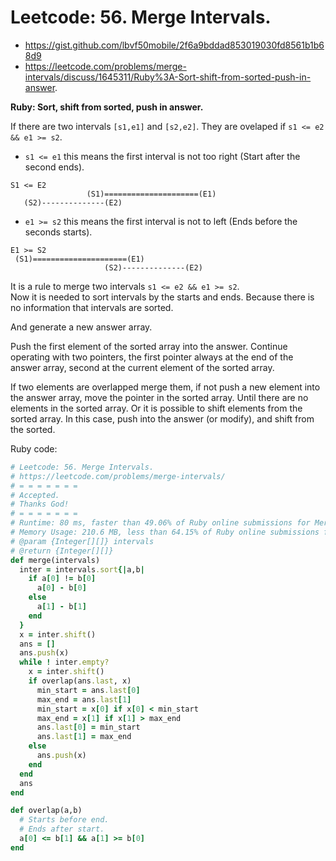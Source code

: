 # Leetcode: 56. Merge Intervals. 

- https://gist.github.com/lbvf50mobile/2f6a9bddad853019030fd8561b1b68d9
- https://leetcode.com/problems/merge-intervals/discuss/1645311/Ruby%3A-Sort-shift-from-sorted-push-in-answer.

**Ruby: Sort, shift from sorted, push in answer.**

If there are two intervals `[s1,e1]` and `[s2,e2]`. They are ovelaped if `s1 <= e2 && e1 >= s2`.


- `s1 <= e1` this means the first interval is not too right (Start after the second ends).
```
S1 <= E2
                 (S1)=====================(E1)
   (S2)--------------(E2)
```
- `e1 >= s2` this means the first interval is not to left (Ends before the seconds starts).
```
E1 >= S2
 (S1)=====================(E1)
                     (S2)--------------(E2)
```

It is a rule to merge two intervals `s1 <= e2 && e1 >= s2`.   
Now it is needed to sort intervals by the starts and ends. Because there is no information that intervals are sorted.

And generate a new answer array.   

Push the first element of the sorted array into the answer. Continue operating with two pointers, the first pointer always at the end of the answer array, second at the current element of the sorted array. 

If two elements are overlapped merge them, if not push a new element into the answer array, move the pointer in the sorted array. Until there are no elements in the sorted array. Or it is possible to shift elements from the sorted array. In this case, push into the answer (or modify), and shift from the sorted.

 
Ruby code:
```Ruby
# Leetcode: 56. Merge Intervals. 
# https://leetcode.com/problems/merge-intervals/
# = = = = = = =
# Accepted.
# Thanks God!
# = = = = = = =
# Runtime: 80 ms, faster than 49.06% of Ruby online submissions for Merge Intervals.
# Memory Usage: 210.6 MB, less than 64.15% of Ruby online submissions for Merge Intervals.
# @param {Integer[][]} intervals
# @return {Integer[][]}
def merge(intervals)
  inter = intervals.sort{|a,b|
    if a[0] != b[0]
      a[0] - b[0]
    else
      a[1] - b[1]
    end
  }
  x = inter.shift()
  ans = []
  ans.push(x)
  while ! inter.empty?
    x = inter.shift()
    if overlap(ans.last, x)
      min_start = ans.last[0]
      max_end = ans.last[1]
      min_start = x[0] if x[0] < min_start
      max_end = x[1] if x[1] > max_end
      ans.last[0] = min_start
      ans.last[1] = max_end
    else
      ans.push(x)
    end
  end
  ans
end

def overlap(a,b)
  # Starts before end.
  # Ends after start.
  a[0] <= b[1] && a[1] >= b[0]
end
```
